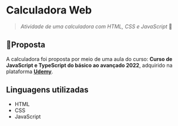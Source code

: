 # Calculadora Web

> *Atividade de uma calculadora com HTML, CSS e JavaScript* 🔢



## 📑Proposta

A calculadora foi proposta por meio de uma aula do curso: **Curso de JavaScript e TypeScript do básico ao avançado 2022**, adquirido na plataforma **[Udemy](https://www.udemy.com/course/curso-de-javascript-moderno-do-basico-ao-avancado/)**.



## Linguagens utilizadas

- HTML
- CSS
- JavaScript



